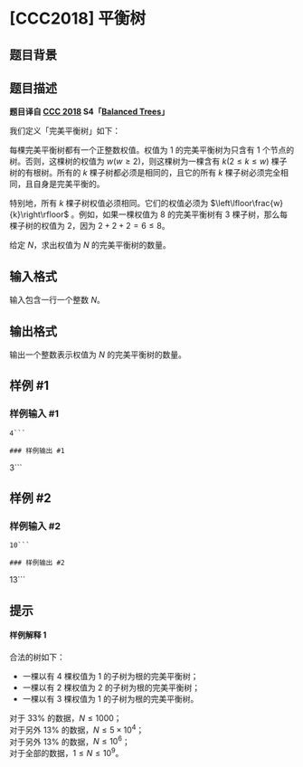 # [CCC2018] 平衡树

## 题目背景



## 题目描述

**题目译自 [CCC 2018](https://cemc.math.uwaterloo.ca/contests/computing/2018/) S4「[Balanced Trees](https://cemc.math.uwaterloo.ca/contests/computing/2018/stage%201/seniorEF.pdf)」**

我们定义「完美平衡树」如下：

每棵完美平衡树都有一个正整数权值。权值为 $1$  的完美平衡树为只含有 $1$  个节点的树。否则，这棵树的权值为 $w(w\ge2)$，则这棵树为一棵含有 $k(2\le k\le w)$ 棵子树的有根树。所有的 $k$ 棵子树都必须是相同的，且它的所有 $k$ 棵子树必须完全相同，且自身是完美平衡的。

特别地，所有 $k$ 棵子树权值必须相同。它们的权值必须为 $\left\lfloor\frac{w}{k}\right\rfloor$ 。例如，如果一棵权值为 $8$ 的完美平衡树有 $3$ 棵子树，那么每棵子树的权值为 $2$，因为 $2+2+2=6\le8$。

给定 $N$，求出权值为 $N$ 的完美平衡树的数量。


## 输入格式

输入包含一行一个整数 $N$。

## 输出格式

输出一个整数表示权值为 $N$ 的完美平衡树的数量。

## 样例 #1

### 样例输入 #1
```
4```

### 样例输出 #1

```
3```

## 样例 #2

### 样例输入 #2
```
10```

### 样例输出 #2

```
13```

## 提示

#### 样例解释 1

合法的树如下：

 - 一棵以有 $4$ 棵权值为 $1$ 的子树为根的完美平衡树；
 - 一棵以有 $2$ 棵权值为 $2$ 的子树为根的完美平衡树；
 - 一棵以有 $3$ 棵权值为 $1$ 的子树为根的完美平衡树。

对于 $33\%$ 的数据，$N\le1000$；  
对于另外 $13\%$ 的数据，$N\le5\times 10^4$；  
对于另外 $13\%$ 的数据，$N\le10^6$；  
对于全部的数据，$1\le N\le10^9$。
